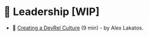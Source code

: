 # 📢 Leadership [WIP]

- 📃 [Creating a DevRel Culture](https://dev.to/lakatos88/creating-a-devrel-culture-9db) (9 min) - by Alex Lakatos.